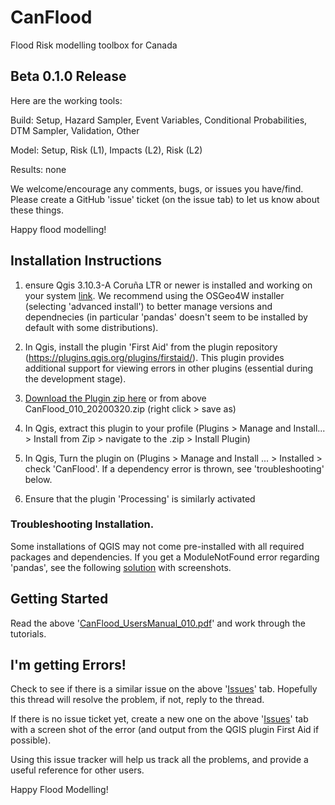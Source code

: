 # CanFlood
Flood Risk modelling toolbox for Canada

## Beta 0.1.0 Release

Here are the working tools:

  Build: Setup, Hazard Sampler, Event Variables, Conditional Probabilities, DTM Sampler, Validation, Other

  Model: Setup, Risk (L1), Impacts (L2), Risk (L2)

  Results: none

We welcome/encourage any comments, bugs, or issues you have/find. Please create a GitHub 'issue' ticket (on the issue tab) to let us know about these things.

Happy flood modelling!

## Installation Instructions 

1) ensure Qgis 3.10.3-A Coruña LTR or newer  is installed and working on your system [link](https://qgis.org/en/site/forusers/download.html). We recommend using the OSGeo4W installer (selecting 'advanced install') to better manage versions and dependnecies (in particular 'pandas' doesn't seem to be installed by default with some distributions).

2) In Qgis, install the plugin 'First Aid' from the plugin repository (https://plugins.qgis.org/plugins/firstaid/). This plugin provides additional support for viewing errors in other plugins (essential during the development stage).

3) [Download the Plugin zip here](https://github.com/IBIGroupCanWest/CanFlood/raw/dev/CanFlood_010_20200320.zip) or from above CanFlood_010_20200320.zip (right click > save as) 

4) In Qgis, extract this plugin to your profile (Plugins > Manage and Install... > Install from Zip > navigate to the .zip > Install Plugin)

5) In Qgis, Turn the plugin on (Plugins > Manage and Install ... > Installed > check 'CanFlood'. If a dependency error is thrown, see 'troubleshooting' below.

6) Ensure that the plugin 'Processing' is similarly activated

### Troubleshooting Installation.

Some installations of QGIS may not come pre-installed with all required packages and dependencies. If you get a ModuleNotFound error regarding 'pandas', see the following [solution](https://github.com/IBIGroupCanWest/CanFlood/issues/6#issuecomment-592091488) with screenshots.


## Getting Started

Read the above '[CanFlood_UsersManual_010.pdf](https://github.com/IBIGroupCanWest/CanFlood/raw/dev/CanFlood_UsersManual_010.pdf)' and work through the tutorials.


## I'm getting Errors!
Check to see if there is a similar issue on the above '[Issues](https://github.com/IBIGroupCanWest/CanFlood/issues)' tab.  Hopefully this thread will resolve the problem, if not, reply to the thread.

If there is no issue ticket yet, create a new one on the above '[Issues](https://github.com/IBIGroupCanWest/CanFlood/issues)' tab with a screen shot of the error (and output from the QGIS plugin First Aid if possible). 

Using this issue tracker will help us track all the problems, and provide a useful reference for other users.

Happy Flood Modelling!


